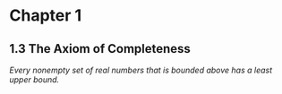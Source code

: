 # Chapter 1

## 1.3 The Axiom of Completeness

*Every nonempty set of real numbers that is bounded above has a least upper bound.*